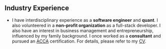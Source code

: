 ## Industry Experience

<ul style="margin:0 0 5px;">
  <li>I have interdisciplinary experience as a <b>software engineer</b> and <b>quant</b>. I also volunteered in a <b>non-profit organization</b> as a full-stack developer. I also have an interest in business management and entrepreneurship, influenced by my family background. I once worked as a <b>consultant</b> and pursued an <a href="https://www.accaglobal.com/gb/en.html">ACCA</a> certification. For details, please refer to my <a href="https://drive.google.com/file/d/1T8OThhm9uDiGoB3iTklVOIc1p6q5bI06/view?usp=drive_link">CV</a>.</li>
</ul>
<br>








